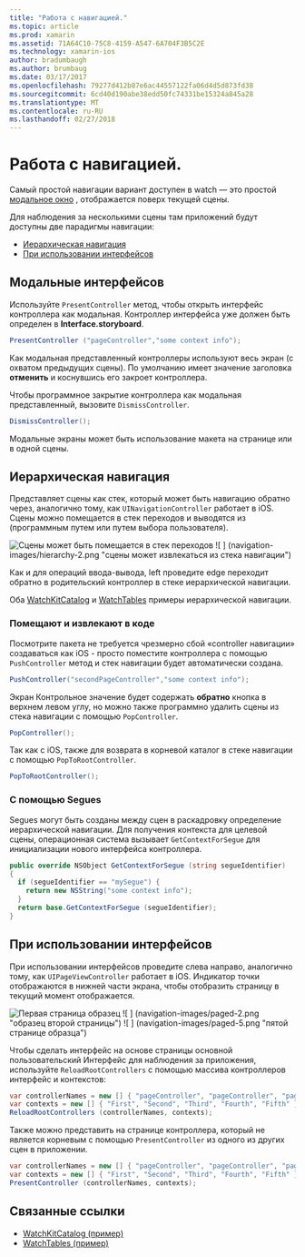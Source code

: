 ```yaml
---
title: "Работа с навигацией."
ms.topic: article
ms.prod: xamarin
ms.assetid: 71A64C10-75C8-4159-A547-6A704F3B5C2E
ms.technology: xamarin-ios
author: bradumbaugh
ms.author: brumbaug
ms.date: 03/17/2017
ms.openlocfilehash: 79277d412b87e6ac44557122fa06d4d5d873fd38
ms.sourcegitcommit: 6cd40d190abe38edd50fc74331be15324a845a28
ms.translationtype: MT
ms.contentlocale: ru-RU
ms.lasthandoff: 02/27/2018
---
```

# <a name="working-with-navigation"></a>Работа с навигацией.

Самый простой навигации вариант доступен в watch — это простой [модальное окно](#modal) , отображается поверх текущей сцены.

Для наблюдения за несколькими сцены там приложений будут доступны две парадигмы навигации:

- [Иерархическая навигация](#Hierarchical_Navigation)
- [При использовании интерфейсов](#Page-Based_Interfaces)

## <a name="modal-interfaces"></a>Модальные интерфейсов

Используйте `PresentController` метод, чтобы открыть интерфейс контроллера как модальная. Контроллер интерфейса уже должен быть определен в **Interface.storyboard**.

```csharp
PresentController ("pageController","some context info");
```

Как модальная представленный контроллеры используют весь экран (с охватом предыдущих сцены). По умолчанию имеет значение заголовка **отменить** и коснувшись его закроет контроллера.

Чтобы программное закрытие контроллера как модальная представленный, вызовите `DismissController`.

```csharp
DismissController();
```

Модальные экраны может быть использование макета на странице или в одной сцены.


## <a name="hierarchical-navigation"></a>Иерархическая навигация

Представляет сцены как стек, который может быть навигацию обратно через, аналогично тому, как `UINavigationController` работает в iOS. Сцены можно помещается в стек переходов и выводятся из (программным путем или путем выбора пользователя).

![](navigation-images/hierarchy-1.png "Сцены может быть помещается в стек переходов") ![ ] (navigation-images/hierarchy-2.png "сцены может извлекаться из стека навигации")

Как и для операций ввода-вывода, left проведите edge переходит обратно в родительский контроллер в стеке иерархической навигации.

Оба [WatchKitCatalog](https://developer.xamarin.com/samples/WatchKitCatalog) и [WatchTables](https://developer.xamarin.com/samples/WatchTables) примеры иерархической навигации.

### <a name="pushing-and-popping-in-code"></a>Помещают и извлекают в коде

Посмотрите пакета не требуется чрезмерно сбой «controller навигации» создаваться как iOS - просто поместите контроллера с помощью `PushController` метод и стек навигации будет автоматически создана.

```csharp
PushController("secondPageController","some context info");
```

Экран Контрольное значение будет содержать **обратно** кнопка в верхнем левом углу, но можно также программно удалить сцены из стека навигации с помощью `PopController`.

```csharp
PopController();
```

Так как с iOS, также для возврата в корневой каталог в стеке навигации с помощью `PopToRootController`.

```csharp
PopToRootController();
```

### <a name="using-segues"></a>С помощью Segues

Segues могут быть созданы между сцен в раскадровку определение иерархической навигации. Для получения контекста для целевой сцены, операционная система вызывает `GetContextForSegue` для инициализации нового интерфейса контроллера.

```csharp
public override NSObject GetContextForSegue (string segueIdentifier)
{
  if (segueIdentifier == "mySegue") {
    return new NSString("some context info");
  }
  return base.GetContextForSegue (segueIdentifier);
}
```

## <a name="page-based-interfaces"></a>При использовании интерфейсов

При использовании интерфейсов проведите слева направо, аналогично тому, как `UIPageViewController` работает в iOS. Индикатор точки отображаются в нижней части экрана, чтобы отобразить страницу в текущий момент отображается.

![](navigation-images/paged-1.png "Первая страница образец") ![ ] (navigation-images/paged-2.png "образец второй страницы") ![ ] (navigation-images/paged-5.png "пятой странице образца")


Чтобы сделать интерфейс на основе страницы основной пользовательский Интерфейс для наблюдения за приложения, используйте `ReloadRootControllers` с помощью массива контроллеров интерфейс и контекстов:

```csharp
var controllerNames = new [] { "pageController", "pageController", "pageController", "pageController", "pageController" };
var contexts = new [] { "First", "Second", "Third", "Fourth", "Fifth" };
ReloadRootControllers (controllerNames, contexts);
```

Также можно представить на странице контроллера, который не является корневым с помощью `PresentController` из одного из других сцен в приложении.

```csharp
var controllerNames = new [] { "pageController", "pageController", "pageController", "pageController", "pageController" };
var contexts = new [] { "First", "Second", "Third", "Fourth", "Fifth" };
PresentController (controllerNames, contexts);
```



## <a name="related-links"></a>Связанные ссылки

- [WatchKitCatalog (пример)](https://developer.xamarin.com/samples/monotouch/WatchKit/WatchKitCatalog/)
- [WatchTables (пример)](https://developer.xamarin.com/samples/monotouch/WatchKit/WatchTables/)
